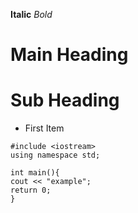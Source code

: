 **Italic**
*Bold*
# Main Heading

# Sub Heading
* First Item

```
#include <iostream>
using namespace std;

int main(){
cout << "example";
return 0;
}
```

